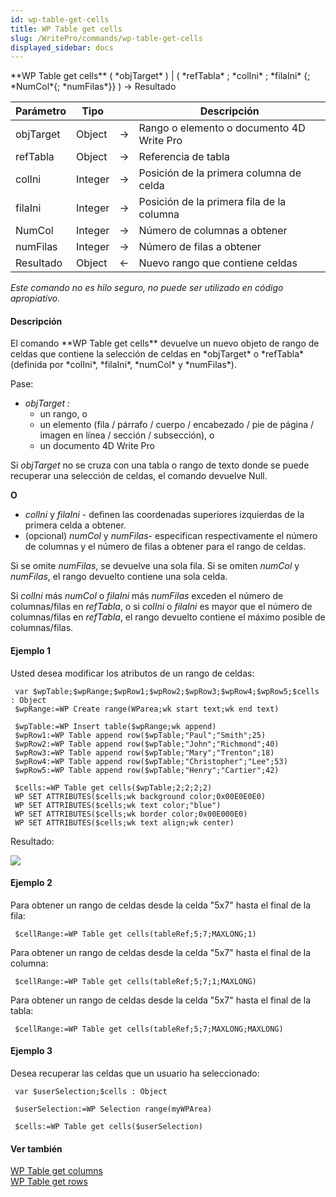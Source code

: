 ```yaml
---
id: wp-table-get-cells
title: WP Table get cells
slug: /WritePro/commands/wp-table-get-cells
displayed_sidebar: docs
---
```


<!--REF #_command_.WP Table get cells.Syntax-->**WP Table get cells** ( *objTarget* ) | ( *refTabla* ; *colIni* ; *filaIni* {; *NumCol*{; *numFilas*}} )  -> Resultado<!-- END REF-->
<!--REF #_command_.WP Table get cells.Params-->
| Parámetro | Tipo |  | Descripción |
| --- | --- | --- | --- |
| objTarget | Object | &#8594;  | Rango o elemento o documento 4D Write Pro |
| refTabla | Object | &#8594;  | Referencia de tabla |
| colIni | Integer | &#8594;  | Posición de la primera columna de celda |
| filaIni | Integer | &#8594;  | Posición de la primera fila de la columna |
| NumCol | Integer | &#8594;  | Número de columnas a obtener |
| numFilas | Integer | &#8594;  | Número de filas a obtener |
| Resultado | Object | &#8592; | Nuevo rango que contiene celdas |

<!-- END REF-->

*Este comando no es hilo seguro, no puede ser utilizado en código apropiativo.*


#### Descripción 

<!--REF #_command_.WP Table get cells.Summary-->El comando **WP Table get cells** devuelve un nuevo objeto de rango de celdas que contiene la selección de celdas en *objTarget* o *refTabla* (definida por *colIni*, *filaIni*, *numCol* y *numFilas*).<!-- END REF-->

Pase:

* *objTarget* *:*  
   * un rango, o  
   * un elemento (fila / párrafo / cuerpo / encabezado / pie de página / imagen en línea / sección / subsección), o  
   * un documento 4D Write Pro

Si *objTarget* no se cruza con una tabla o rango de texto donde se puede recuperar una selección de celdas, el comando devuelve Null.

**O**

* *colIni* y *filaIni* \- definen las coordenadas superiores izquierdas de la primera celda a obtener.
* (opcional) *numCol* y *numFilas*\- especifican respectivamente el número de columnas y el número de filas a obtener para el rango de celdas.  
    
Si se omite *numFilas*, se devuelve una sola fila. Si se omiten *numCol* y *numFilas*, el rango devuelto contiene una sola celda.

Si *colIni* más *numCol* o *filaIni* más *numFilas* exceden el número de columnas/filas en *refTabla*, o si *colIni* o *filaIni* es mayor que el número de columnas/filas en *refTabla*, el rango devuelto contiene el máximo posible de columnas/filas.

#### Ejemplo 1 

Usted desea modificar los atributos de un rango de celdas:

```4d
 var $wpTable;$wpRange;$wpRow1;$wpRow2;$wpRow3;$wpRow4;$wpRow5;$cells : Object
 $wpRange:=WP Create range(WParea;wk start text;wk end text)
 
 $wpTable:=WP Insert table($wpRange;wk append)
 $wpRow1:=WP Table append row($wpTable;"Paul";"Smith";25)
 $wpRow2:=WP Table append row($wpTable;"John";"Richmond";40)
 $wpRow3:=WP Table append row($wpTable;"Mary";"Trenton";18)
 $wpRow4:=WP Table append row($wpTable;"Christopher";"Lee";53)
 $wpRow5:=WP Table append row($wpTable;"Henry";"Cartier";42)
 
 $cells:=WP Table get cells($wpTable;2;2;2;2)
 WP SET ATTRIBUTES($cells;wk background color;0x00E0E0E0)
 WP SET ATTRIBUTES($cells;wk text color;"blue")
 WP SET ATTRIBUTES($cells;wk border color;0x00E000E0)
 WP SET ATTRIBUTES($cells;wk text align;wk center)
```

Resultado: 

![](../../assets/en/WritePro/commands/pict3307320.EN.png)

#### Ejemplo 2 

Para obtener un rango de celdas desde la celda "5x7" hasta el final de la fila:

```4d
 $cellRange:=WP Table get cells(tableRef;5;7;MAXLONG;1)
```

Para obtener un rango de celdas desde la celda "5x7" hasta el final de la columna:

```4d
 $cellRange:=WP Table get cells(tableRef;5;7;1;MAXLONG)
```

Para obtener un rango de celdas desde la celda "5x7" hasta el final de la tabla:

```4d
 $cellRange:=WP Table get cells(tableRef;5;7;MAXLONG;MAXLONG)
```

  
#### Ejemplo 3 

Desea recuperar las celdas que un usuario ha seleccionado:

```4d
 var $userSelection;$cells : Object
 
 $userSelection:=WP Selection range(myWPArea)
 
 $cells:=WP Table get cells($userSelection)
```

#### Ver también 

[WP Table get columns ](wp-table-get-columns.md)  
[WP Table get rows](wp-table-get-rows.md)  